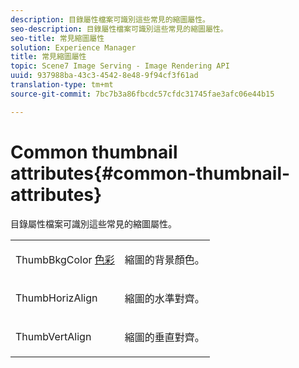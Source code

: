 ```yaml
---
description: 目錄屬性檔案可識別這些常見的縮圖屬性。
seo-description: 目錄屬性檔案可識別這些常見的縮圖屬性。
seo-title: 常見縮圖屬性
solution: Experience Manager
title: 常見縮圖屬性
topic: Scene7 Image Serving - Image Rendering API
uuid: 937988ba-43c3-4542-8e48-9f94cf3f61ad
translation-type: tm+mt
source-git-commit: 7bc7b3a86fbcdc57cfdc31745fae3afc06e44b15

---
```



# Common thumbnail attributes{#common-thumbnail-attributes}

目錄屬性檔案可識別這些常見的縮圖屬性。

<table id="simpletable_D10CFB19EA674FE4808D384C9498170F"> 
 <tr class="strow"> 
  <td class="stentry"> <p><span class="codeph"> ThumbBkgColor <a href="../../../../../../is-api/image-catalog/image-serving-api-ref/c-image-catalog-reference/c-attributes-reference/r-thumbbkgcolor.md#reference-8e38088e79a54446a9106d0b93c9b31e" type="reference" format="dita" scope="local"> 色彩</a></span> </p></td> 
  <td class="stentry"> <p>縮圖的背景顏色。 </p></td> 
 </tr> 
 <tr class="strow"> 
  <td class="stentry"> <p><span class="codeph"> ThumbHorizAlign <a href="../../../../../../is-api/image-catalog/image-serving-api-ref/c-image-catalog-reference/c-attributes-reference/r-thumbhorizalign.md#reference-0ae8b88669df4769a9053b22aca33691" type="reference" format="dita" scope="local"></a></span> </p></td> 
  <td class="stentry"> <p>縮圖的水準對齊。 </p></td> 
 </tr> 
 <tr class="strow"> 
  <td class="stentry"> <p><span class="codeph"> ThumbVertAlign <a href="../../../../../../is-api/image-catalog/image-serving-api-ref/c-image-catalog-reference/c-attributes-reference/r-thumbvertalign.md#reference-d47c6b34588c4855b04ad134e472f04f" type="reference" format="dita" scope="local"></a></span> </p></td> 
  <td class="stentry"> <p>縮圖的垂直對齊。 </p></td> 
 </tr> 
</table>

